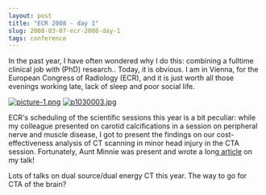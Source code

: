 ```yaml
---
layout: post
title: "ECR 2008 - day 1"
slug: 2008-03-07-ecr-2008-day-1
tags: conference
---
```


In the past year, I have often wondered why I do this: combining a fulltime clinical job with (PhD) research.. Today, it is obvious. I am in Vienna, for the European Congress of Radiology (ECR), and it is just worth all those evenings working late, lack of sleep and poor social life.

[![picture-1.png](https://dl.dropbox.com/u/3579694/marionsmits.net/2008/03/picture-1.thumbnail.png)](https://dl.dropbox.com/u/3579694/marionsmits.net/2008/03/picture-1.png) [![p1030003.jpg](https://dl.dropbox.com/u/3579694/marionsmits.net/2008/03/p1030003.thumbnail.jpg)](https://dl.dropbox.com/u/3579694/marionsmits.net/2008/03/p1030003.jpg)

ECR's scheduling of the scientific sessions this year is a bit peculiar: while my colleague presented on carotid calcifications in a session on peripheral nerve and muscle disease, I got to present the findings on our cost-effectiveness analysis of CT scanning in minor head injury in the CTA session. Fortunately, Aunt Minnie was present and wrote a long[ article](http://www.auntminnie.com/index.asp?Sec=rca&Sub=ecr_2008&Pag=dis&ItemId=80326) on my talk!

Lots of talks on dual source/dual energy CT this year. The way to go for CTA of the brain?
